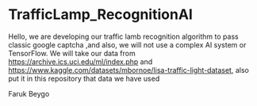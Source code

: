 # TrafficLamp_RecognitionAI

  Hello, we are developing our traffic lamb recognition algorithm to pass classic google captcha
  ,and also, we will not use a complex AI system or TensorFlow. We will take our data from https://archive.ics.uci.edu/ml/index.php and        
  https://www.kaggle.com/datasets/mbornoe/lisa-traffic-light-dataset, also put it in this repository that data we have used
  
  Faruk Beygo

